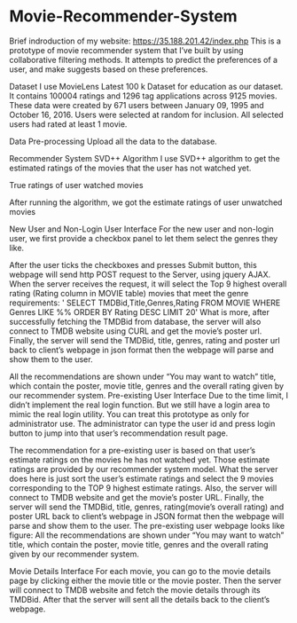 # Movie-Recommender-System

Brief indroduction of my website:
https://35.188.201.42/index.php
This is a prototype of movie recommender system that I’ve built by using collaborative filtering methods. It attempts to predict the preferences of a user, and make suggests based on these preferences.

Dataset
I use MovieLens Latest 100 k Dataset for education as our dataset. 
It contains 100004 ratings and 1296 tag applications across 9125 movies. These data were created by 671 users between January 09, 1995 and October 16, 2016. Users were selected at random for inclusion. All selected users had rated at least 1 movie. 

Data Pre-processing
Upload all the data to the database.
 

Recommender System
SVD++ Algorithm
I use SVD++ algorithm to get the estimated ratings of the movies that the user has not watched yet.
 
True ratings of user watched movies


 
After running the algorithm, we got the estimate ratings of user unwatched movies
 
New User and Non-Login User Interface
For the new user and non-login user, we first provide a checkbox panel to let them select the genres they like.

After the user ticks the checkboxes and presses Submit button, this webpage will send http POST request to the Server, using jquery AJAX. When the server receives the request, it will select the Top 9 highest overall rating (Rating column in MOVIE table) movies that meet the genre requirements:
' SELECT TMDBid,Title,Genres,Rating FROM MOVIE
WHERE Genres LIKE %% ORDER BY Rating DESC LIMIT 20'
What is more, after successfully fetching the TMDBid from database, the server will also connect to TMDB website using CURL and get the movie’s poster url. Finally, the server will send the TMDBid, title, genres, rating and poster url back to client’s webpage in json format then the webpage will parse and show them to the user. 
 
All the recommendations are shown under “You may want to watch” title, which contain the poster, movie title, genres and the overall rating given by our recommender system.
Pre-existing User Interface
Due to the time limit, I didn’t implement the real login function. But we still have a login area to mimic the real login utility. You can treat this prototype as only for administrator use. The administrator can type the user id and press login button to jump into that user’s recommendation result page.
 
The recommendation for a pre-existing user is based on that user’s estimate ratings on the movies he has not watched yet. Those estimate ratings are provided by our recommender system model. What the server does here is just sort the user’s estimate ratings and select the 9 movies corresponding to the TOP 9 highest estimate ratings. Also, the server will connect to TMDB website and get the movie’s poster URL. Finally, the server will send the TMDBid, title, genres, rating(movie’s overall rating) and poster URL back to client’s webpage in JSON format then the webpage will parse and show them to the user. The pre-existing user webpage looks like figure: 
All the recommendations are shown under “You may want to watch” title, which contain the poster, movie title, genres and the overall rating given by our recommender system.

Movie Details Interface
For each movie, you can go to the movie details page by clicking either the movie title or the movie poster. Then the server will connect to TMDB website and fetch the movie details through its TMDBid. After that the server will sent all the details back to the client’s webpage. 
 


                                             


